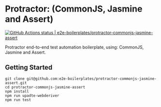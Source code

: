 # Protractor: (CommonJS, Jasmine and Assert)

[![GitHub Actions status | e2e-boilerplates/protractor-commonjs-jasmine-assert](https://github.com/e2e-boilerplates/protractor-commonjs-jasmine-assert/workflows/protractor-commonjs-jasmine-assert/badge.svg)](https://github.com/e2e-boilerplates/protractor-commonjs-jasmine-assert/actions?workflow=protractor-commonjs-jasmine-assert)

Protractor end-to-end test automation boilerplate, using: CommonJS, Jasmine and Assert.

## Getting Started

    git clone git@github.com:e2e-boilerplates/protractor-commonjs-jasmine-assert.git
    cd protractor-commonjs-jasmine-assert
    npm install
    npm run upadte-webderiver
    npm run test
